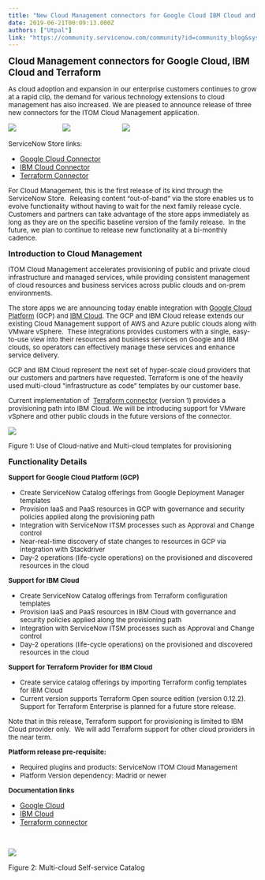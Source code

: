 ```yaml
---
title: "New Cloud Management connectors for Google Cloud IBM Cloud and Terraform in ServiceNow Store"
date: 2019-06-21T00:09:13.000Z
authors: ["Utpal"]
link: "https://community.servicenow.com/community?id=community_blog&sys_id=11da5f5bdbce37044abd5583ca96195e"
---
```

<p><span style="font-size: 14pt;"><strong>Cloud Management connectors for Google Cloud, IBM Cloud and Terraform</strong></span></p>
<p><span style="font-size: 10pt;">As cloud adoption and expansion in our enterprise customers continues to grow at a rapid clip, the demand for various technology extensions to cloud management has also increased. We are pleased to announce release of three new connectors for the ITOM Cloud Management application. </span></p>
<p><span style="font-size: 10pt;"><img style="max-width: 100%; max-height: 480px;" src="https://community.servicenow.com/dfe3531fdb4a37044abd5583ca961988.iix" />                         <img style="max-width: 100%; max-height: 480px;" src="https://community.servicenow.com/53f3135fdb4a37044abd5583ca9619c0.iix" />                            <img style="max-width: 100%; max-height: 480px;" src="https://community.servicenow.com/04949bd3db8a37044abd5583ca9619cd.iix" /></span></p>
<p><span style="font-size: 10pt;">ServiceNow Store links:</span></p>
<ul><li><a href="https://store.servicenow.com/sn_appstore_store.do#!/store/application/ace9012f5b072300f977273a41f91a8e/1.0.3?referer&#61;sn_appstore_store.do%23!%2Fstore%2Fproduct%2F084a8ff6dbb17fc0b8745e77dc96196d" rel="nofollow">Google Cloud Connector</a></li><li><a href="https://store.servicenow.com/sn_appstore_store.do#!/store/product/084a8ff6dbb17fc0b8745e77dc96196d" rel="nofollow">IBM Cloud Connector</a></li><li><a href="https://store.servicenow.com/sn_appstore_store.do#!/store/application/9b04ffc20b1323002530a387b6673a1d/1.0.3?referer&#61;sn_appstore_store.do%23!%2Fstore%2Fproduct%2F084a8ff6dbb17fc0b8745e77dc96196d" rel="nofollow">Terraform Connector</a></li></ul>
<p><span style="font-size: 10pt;">For Cloud Management, this is the first release of its kind through the ServiceNow Store.  Releasing content “out-of-band” via the store enables us to evolve functionality without having to wait for the next family release cycle.  Customers and partners can take advantage of the store apps immediately as long as they are on the specific baseline version of the family release.  In the future, we plan to continue to release new functionality at a bi-monthly cadence.</span></p>
<p><span style="font-size: 12pt;"><strong>Introduction to Cloud Management </strong></span></p>
<p><span style="font-size: 10pt;">ITOM Cloud Management accelerates provisioning of public and private cloud infrastructure and managed services, while providing consistent management of cloud resources and business services across public clouds and on-prem environments. </span></p>
<p><span style="font-size: 10pt;">The store apps we are announcing today enable integration with <a href="https://cloud.google.com" rel="nofollow">Google Cloud Platform</a> (GCP) and <a href="https://www.ibm.com/cloud" rel="nofollow">IBM Cloud</a>. The GCP and IBM Cloud release extends our existing Cloud Management support of AWS and Azure public clouds along with VMware vSphere.  These integrations provides customers with a single, easy-to-use view into their resources and business services on Google and IBM clouds, so operators can effectively manage these services and enhance service delivery. </span></p>
<p><span style="font-size: 10pt;">GCP and IBM Cloud represent the next set of hyper-scale cloud providers that our customers and partners have requested. Terraform is one of the heavily used multi-cloud &#34;infrastructure as code&#34; templates by our customer base. </span></p>
<p><span style="font-size: 10pt;">Current implementation of  <a href="https://www.terraform.io/" rel="nofollow">Terraform connector</a> (version 1) provides a provisioning path into IBM Cloud. We will be introducing support for VMware vSphere and other public clouds in the future versions of the connector.</span></p>
<p><span style="font-size: 10pt;"><img style="max-width: 100%; max-height: 480px;" src="https://community.servicenow.com/f3f8d35fdb4e37044abd5583ca961929.iix" /></span></p>
<p><span style="font-size: 10pt;">Figure 1: Use of Cloud-native and Multi-cloud templates for provisioning</span></p>
<p><strong><span style="font-size: 12pt;">Functionality Details</span></strong></p>
<p><strong><span style="font-size: 10pt;">Support for Google Cloud Platform (GCP)</span></strong></p>
<ul><li><span style="font-size: 10pt;">Create ServiceNow Catalog offerings from Google Deployment Manager templates</span></li><li><span style="font-size: 10pt;">Provision IaaS and PaaS resources in GCP with governance and security policies applied along the provisioning path</span></li><li><span style="font-size: 10pt;">Integration with ServiceNow ITSM processes such as Approval and Change control</span></li><li><span style="font-size: 10pt;">Near-real-time discovery of state changes to resources in GCP via integration with Stackdriver</span></li><li><span style="font-size: 10pt;">Day-2 operations (life-cycle operations) on the provisioned and discovered resources in the cloud</span></li></ul>
<p><strong><span style="font-size: 10pt;">Support for IBM Cloud</span></strong></p>
<ul><li><span style="font-size: 10pt;">Create ServiceNow Catalog offerings from Terraform configuration templates</span></li><li><span style="font-size: 10pt;">Provision IaaS and PaaS resources in IBM Cloud with governance and security policies applied along the provisioning path</span></li><li><span style="font-size: 10pt;">Integration with ServiceNow ITSM processes such as Approval and Change control</span></li><li><span style="font-size: 10pt;">Day-2 operations (life-cycle operations) on the provisioned and discovered resources in the cloud</span></li></ul>
<p><strong><span style="font-size: 10pt;">Support for Terraform Provider for IBM Cloud</span></strong></p>
<ul><li><span style="font-size: 10pt;">Create service catalog offerings by importing Terraform config templates for IBM Cloud</span></li><li><span style="font-size: 10pt;">Current version supports Terraform Open source edition (version 0.12.2). Support for Terraform Enterprise is planned for a future store release.</span></li></ul>
<p><span style="font-size: 10pt;">Note that in this release, Terraform support for provisioning is limited to IBM Cloud provider only.  We will add Terraform support for other cloud providers in the near term.</span></p>
<p><strong><span style="font-size: 10pt;">Platform release pre-requisite: </span></strong></p>
<ul><li><span style="font-size: 10pt;">Required plugins and products: ServiceNow ITOM Cloud Management </span></li><li><span style="font-size: 10pt;">Platform Version dependency: Madrid or newer </span></li></ul>
<p><strong><span style="font-size: 10pt;">Documentation links </span></strong></p>
<ul><li><a href="https://docs.servicenow.com/bundle/madrid-it-operations-management/page/product/cloud-management-v2-setup/concept/cloud-mgt-gcp-setup-day-1.html" rel="nofollow">Google Cloud</a></li><li><a href="https://docs.servicenow.com/bundle/madrid-it-operations-management/page/product/cloud-management-v2-setup/concept/cloud-mgt-ibm-setup-day-1.html" rel="nofollow">IBM Cloud</a></li><li><a href="https://docs.servicenow.com/bundle/madrid-it-operations-management/page/product/cloud-management-v2/task/catalog-item-terraform-template.html" rel="nofollow">Terraform connector</a></li></ul>
<p> </p>
<p><img style="max-width: 100%; max-height: 480px;" src="https://community.servicenow.com/eddb5bd7db0277044abd5583ca961938.iix" /></p>
<p>Figure 2: Multi-cloud Self-service Catalog</p>
<p> </p>